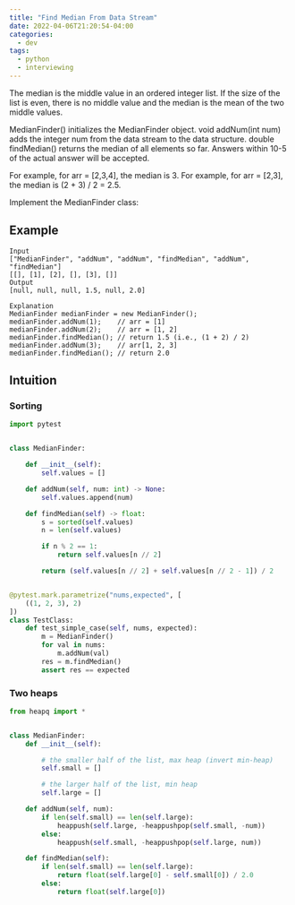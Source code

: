 ```yaml
---
title: "Find Median From Data Stream"
date: 2022-04-06T21:20:54-04:00
categories:
  - dev
tags:
  - python
  - interviewing
---
```


The median is the middle value in an ordered integer list. If the size of the list is even, there is no middle value and the median is the mean of the two middle values.

MedianFinder() initializes the MedianFinder object.
void addNum(int num) adds the integer num from the data stream to the data structure.
double findMedian() returns the median of all elements so far. Answers within 10-5 of the actual answer will be accepted.

For example, for arr = [2,3,4], the median is 3.
For example, for arr = [2,3], the median is (2 + 3) / 2 = 2.5.

Implement the MedianFinder class:

## Example

```
Input
["MedianFinder", "addNum", "addNum", "findMedian", "addNum", "findMedian"]
[[], [1], [2], [], [3], []]
Output
[null, null, null, 1.5, null, 2.0]

Explanation
MedianFinder medianFinder = new MedianFinder();
medianFinder.addNum(1);    // arr = [1]
medianFinder.addNum(2);    // arr = [1, 2]
medianFinder.findMedian(); // return 1.5 (i.e., (1 + 2) / 2)
medianFinder.addNum(3);    // arr[1, 2, 3]
medianFinder.findMedian(); // return 2.0
```

## Intuition

### Sorting

``` python
import pytest


class MedianFinder:

    def __init__(self):
        self.values = []

    def addNum(self, num: int) -> None:
        self.values.append(num)

    def findMedian(self) -> float:
        s = sorted(self.values)
        n = len(self.values)

        if n % 2 == 1:
            return self.values[n // 2]

        return (self.values[n // 2] + self.values[n // 2 - 1]) / 2


@pytest.mark.parametrize("nums,expected", [
    ((1, 2, 3), 2)
])
class TestClass:
    def test_simple_case(self, nums, expected):
        m = MedianFinder()
        for val in nums:
            m.addNum(val)
        res = m.findMedian()
        assert res == expected
```

### Two heaps

``` python
from heapq import *


class MedianFinder:
    def __init__(self):

        # the smaller half of the list, max heap (invert min-heap)
        self.small = []

        # the larger half of the list, min heap
        self.large = []

    def addNum(self, num):
        if len(self.small) == len(self.large):
            heappush(self.large, -heappushpop(self.small, -num))
        else:
            heappush(self.small, -heappushpop(self.large, num))

    def findMedian(self):
        if len(self.small) == len(self.large):
            return float(self.large[0] - self.small[0]) / 2.0
        else:
            return float(self.large[0])
```
